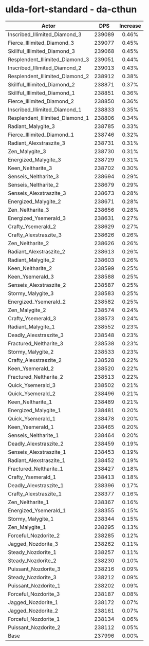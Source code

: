 # ulda-fort-standard - da-cthun
| Actor | DPS | Increase |
|---|:---:|:---:|
|Inscribed_Illimited_Diamond_3|239089|0.46%|
|Fierce_Illimited_Diamond_3|239077|0.45%|
|Skillful_Illimited_Diamond_3|239068|0.45%|
|Resplendent_Illimited_Diamond_3|239051|0.44%|
|Inscribed_Illimited_Diamond_2|239013|0.43%|
|Resplendent_Illimited_Diamond_2|238912|0.38%|
|Skillful_Illimited_Diamond_2|238871|0.37%|
|Skillful_Illimited_Diamond_1|238851|0.36%|
|Fierce_Illimited_Diamond_2|238850|0.36%|
|Inscribed_Illimited_Diamond_1|238833|0.35%|
|Resplendent_Illimited_Diamond_1|238806|0.34%|
|Radiant_Malygite_3|238785|0.33%|
|Fierce_Illimited_Diamond_1|238746|0.32%|
|Radiant_Alexstraszite_3|238731|0.31%|
|Zen_Malygite_3|238730|0.31%|
|Energized_Malygite_3|238729|0.31%|
|Keen_Neltharite_3|238702|0.30%|
|Senseis_Neltharite_3|238694|0.29%|
|Senseis_Neltharite_2|238679|0.29%|
|Senseis_Alexstraszite_3|238673|0.28%|
|Energized_Malygite_2|238671|0.28%|
|Zen_Neltharite_3|238656|0.28%|
|Energized_Ysemerald_3|238631|0.27%|
|Crafty_Ysemerald_2|238629|0.27%|
|Crafty_Alexstraszite_3|238626|0.26%|
|Zen_Neltharite_2|238626|0.26%|
|Radiant_Alexstraszite_2|238613|0.26%|
|Radiant_Malygite_2|238603|0.26%|
|Keen_Neltharite_2|238599|0.25%|
|Keen_Ysemerald_3|238588|0.25%|
|Senseis_Alexstraszite_2|238587|0.25%|
|Stormy_Malygite_3|238583|0.25%|
|Energized_Ysemerald_2|238582|0.25%|
|Zen_Malygite_2|238574|0.24%|
|Crafty_Ysemerald_3|238573|0.24%|
|Radiant_Malygite_1|238552|0.23%|
|Deadly_Alexstraszite_3|238548|0.23%|
|Fractured_Neltharite_3|238538|0.23%|
|Stormy_Malygite_2|238533|0.23%|
|Crafty_Alexstraszite_2|238528|0.22%|
|Keen_Ysemerald_2|238520|0.22%|
|Fractured_Neltharite_2|238513|0.22%|
|Quick_Ysemerald_3|238502|0.21%|
|Quick_Ysemerald_2|238496|0.21%|
|Keen_Neltharite_1|238489|0.21%|
|Energized_Malygite_1|238481|0.20%|
|Quick_Ysemerald_1|238478|0.20%|
|Keen_Ysemerald_1|238465|0.20%|
|Senseis_Neltharite_1|238464|0.20%|
|Deadly_Alexstraszite_2|238459|0.19%|
|Senseis_Alexstraszite_1|238453|0.19%|
|Radiant_Alexstraszite_1|238452|0.19%|
|Fractured_Neltharite_1|238427|0.18%|
|Crafty_Ysemerald_1|238413|0.18%|
|Deadly_Alexstraszite_1|238396|0.17%|
|Crafty_Alexstraszite_1|238377|0.16%|
|Zen_Neltharite_1|238367|0.16%|
|Energized_Ysemerald_1|238355|0.15%|
|Stormy_Malygite_1|238344|0.15%|
|Zen_Malygite_1|238295|0.13%|
|Forceful_Nozdorite_2|238285|0.12%|
|Jagged_Nozdorite_3|238262|0.11%|
|Steady_Nozdorite_1|238257|0.11%|
|Steady_Nozdorite_2|238230|0.10%|
|Puissant_Nozdorite_3|238216|0.09%|
|Steady_Nozdorite_3|238212|0.09%|
|Puissant_Nozdorite_1|238202|0.09%|
|Forceful_Nozdorite_3|238187|0.08%|
|Jagged_Nozdorite_1|238172|0.07%|
|Jagged_Nozdorite_2|238161|0.07%|
|Forceful_Nozdorite_1|238134|0.06%|
|Puissant_Nozdorite_2|238112|0.05%|
|Base|237996|0.00%|
